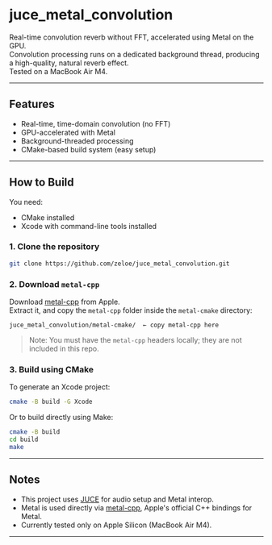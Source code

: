 # juce_metal_convolution

Real-time convolution reverb without FFT, accelerated using Metal on the GPU.  \
Convolution processing runs on a dedicated background thread, producing a high-quality, natural reverb effect. \
Tested on a MacBook Air M4.

---

## Features

- Real-time, time-domain convolution (no FFT)
- GPU-accelerated with Metal
- Background-threaded processing
- CMake-based build system (easy setup)

---

## How to Build

You need:

- CMake installed
- Xcode with command-line tools installed

### 1. Clone the repository

```bash
git clone https://github.com/zeloe/juce_metal_convolution.git
```

### 2. Download `metal-cpp`

Download [metal-cpp](https://developer.apple.com/metal/cpp/) from Apple.  
Extract it, and copy the `metal-cpp` folder inside the `metal-cmake` directory:

```text
juce_metal_convolution/metal-cmake/  ← copy metal-cpp here
```

> Note: You must have the `metal-cpp` headers locally; they are not included in this repo.

### 3. Build using CMake

To generate an Xcode project:

```bash
cmake -B build -G Xcode
```

Or to build directly using Make:

```bash
cmake -B build
cd build
make
```

---

## Notes

- This project uses [JUCE](https://juce.com/) for audio setup and Metal interop.
- Metal is used directly via [metal-cpp](https://developer.apple.com/metal/cpp/), Apple's official C++ bindings for Metal.
- Currently tested only on Apple Silicon (MacBook Air M4).

---
